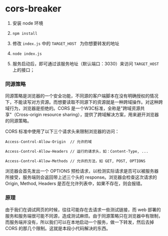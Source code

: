 # cors-breaker

1. 安装 node 环境

2. `npm install`
3. 修改 `index.js` 中的 `TARGET_HOST ` 为你想要转发的地址
4. `node index.js`
5. 服务启动后，即可通过该服务地址（默认端口：3030）来访问 `TARGET_HOST ` 上的接口；



### 同源策略

同源策略是浏览器的一个安全功能，不同源的客户端脚本在没有明确授权的情况下，不能读写对方资源。而想要读取不同源下的资源就是一种跨域操作。对这种跨域行为，浏览器是拒绝的。CORS 是一个W3C标准，全称是"跨域资源共享"（Cross-origin resource sharing），提供了跨域解决方案，用来避开浏览器的同源策略。



CORS 标准中使用了以下三个请求头来限制浏览器的访问：

```
Access-Control-Allow-Origin  // 允许的域

Access-Control-Allow-Headers // 运行的请求头，如：Content-Type, ...

Access-Control-Allow-Methods // 允许的方法，如 GET, POST, OPTIONS
```

浏览器会首先发出一个 OPTIONS 预检请求，以检测实际请求是否可以被服务器所接受，服务端则会返回带上述三个头的 response。浏览器会检查这次请求的 Origin, Method, Headers 是否在允许列表中，如果不存在，则会报错。



### 原理

由于我们在调试网页的时候，往往可能存在去请求一些测试链接，而 web 部署的服务和服务端很可能不同源，造成测试麻烦。由于同源策略只在浏览器中有限制，而服务端并没有，所以我们可以在本地启动一个服务，做一下转发，然后去掉 CORS 的那几个限制。这就是本段小代码解决的东西。



